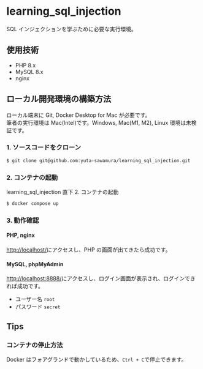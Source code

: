 # learning_sql_injection

SQL インジェクションを学ぶために必要な実行環境。

## 使用技術

- PHP 8.x
- MySQL 8.x
- nginx

## ローカル開発環境の構築方法

ローカル端末に Git, Docker Desktop for Mac が必要です。<br>
筆者の実行環境は Mac(Intel)です。Windows, Mac(M1, M2), Linux 環境は未検証です。

### 1. ソースコードをクローン

```bash
$ git clone git@github.com:yuta-sawamura/learning_sql_injection.git
```

### 2. コンテナの起動

learning_sql_injection 直下 2. コンテナの起動

```bash
$ docker compose up
```

### 3. 動作確認

#### PHP, nginx

[http://localhost/](http://localhost/)にアクセスし、PHP の画面が出てきたら成功です。

#### MySQL, phpMyAdmin

[http://localhost:8888/](phpMyAdmin)にアクセスし、ログイン画面が表示され、ログインできれば成功です。<br>

- ユーザー名 `root`
- パスワード `secret`

## Tips

### コンテナの停止方法

Docker はフォアグランドで動かしているため、`Ctrl + C`で停止できます。
